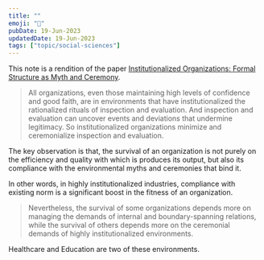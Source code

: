 ```yaml
---
title: ""
emoji: "🤝"
pubDate: 19-Jun-2023
updatedDate: 19-Jun-2023
tags: ["topic/social-sciences"]
---
```


This note is a rendition of the paper [Institutionalized Organizations: Formal Structure as Myth and Ceremony](https://www.journals.uchicago.edu/doi/10.1086/226550).

>All organizations, even those maintaining high levels of confidence and good faith, are in environments that have institutionalized the rationalized rituals of inspection and evaluation. And inspection and evaluation can uncover events and deviations that undermine legitimacy. So institutionalized organizations minimize and ceremonialize inspection and evaluation.

The key observation is that, the survival of an organization is not purely on the efficiency and quality with which is produces its output, but also its compliance with the environmental myths and ceremonies that bind it.

In other words, in highly institutionalized industries, compliance with existing norm is a significant boost in the fitness of an organization.

>Nevertheless, the survival of some organizations depends more on managing the demands of internal and boundary-spanning relations, while the survival of others depends more on the ceremonial demands of highly institutionalized environments. 

Healthcare and Education are two of these environments.